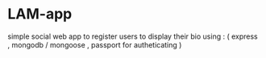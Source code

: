 # LAM-app
simple social web app to register users to display their bio using : ( express , mongodb / mongoose , passport for autheticating )
